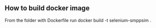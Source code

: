 ## How to build docker image
From the folder with Dockerfile run
    docker build -t selenium-smppsim .
